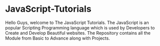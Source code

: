 # JavaScript-Tutorials
Hello Guys, welcome to The JavaScript Tutorials. The JavaScript is an popular Scripting Programming language which is used by Developers to Create and Develop Beautiful websites. The Repository contains all the Module from Basic to Advance along with Projects. 
